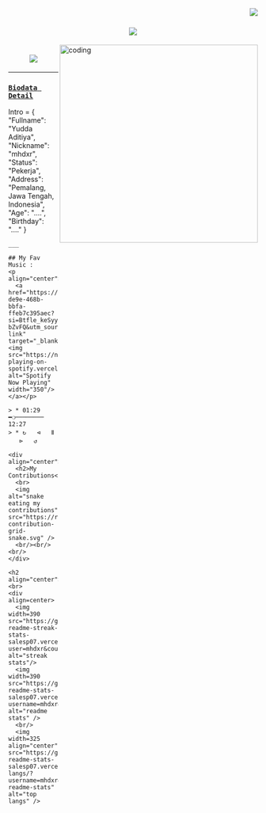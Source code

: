 
<img align="right" src="https://visitor-badge.laobi.icu/badge?page_id=salesp07.salesp07" />

<h1 align="center">
    <img src="https://readme-typing-svg.herokuapp.com/?font=Righteous&size=35&center=true&vCenter=true&width=500&height=70&duration=4000&lines=Hai+sensei><+👋;+ada+yang+bisa+saya+bantu+?;" />
</h1>

<img align="right" alt="coding" width="400" src="https://camo.githubusercontent.com/57faa93f851b9d4140124534110c19b17c81c9bf52bacae9c93e895e61ee5c81/68747470733a2f2f36362e6d656469612e74756d626c722e636f6d2f38623162303831363031326564646561336261363064646638373130396136622f74756d626c725f6e766231656a4c593265317561397676706f315f3530302e676966">

<h1 align="center">
    <img src="https://readme-typing-svg.herokuapp.com/?font=Righteous&size=35&center=true&vCenter=true&width=500&height=70&duration=4000&lines=Dibawah+adalah+info;+tentang+saya;" />
</h1>

<p align="center">

------

### [`Biodata Detail`](https://github.com/mhdxr)

Intro = {
"Fullname": "Yudda Aditiya",
"Nickname": "mhdxr",
"Status": "Pekerja",
"Address": "Pemalang, Jawa Tengah, Indonesia",
"Age": "....",
"Birthday": "...."
}
```
___

## My Fav Music :
<p align="center">
  <a href="https://open.spotify.com/track/bfdadf6c-de9e-468b-bbfa-ffeb7c395aec?si=Btfle_keSyysCVtV-bZvFQ&utm_source=copy-link" target="_blank"><img src="https://now-playing-on-spotify.vercel.app/api/spotify" alt="Spotify Now Playing" width="350"/></a></p>

> * 01:29​ ━❍──────── 12:27 
> * ↻ㅤㅤ⊲ㅤㅤⅡㅤㅤ⊳ㅤㅤ↺ㅤ

<div align="center">
  <h2>My Contributions</h2>
  <br>
  <img alt="snake eating my contributions" src="https://raw.githubusercontent.com/salesp07/salesp07/output/github-contribution-grid-snake.svg" />
  <br/><br/><br/>
</div>

<h2 align="center">Status</h2>
<br>
<div align=center>
  <img width=390 src="https://github-readme-streak-stats-salesp07.vercel.app/?user=mhdxr&count_private=true&theme=react&border_radius=10" alt="streak stats"/>
  <img width=390 src="https://github-readme-stats-salesp07.vercel.app/api?username=mhdxr&count_private=true&show_icons=true&theme=react&rank_icon=github&border_radius=10" alt="readme stats" />
  <br/>
  <img width=325 align="center" src="https://github-readme-stats-salesp07.vercel.app/api/top-langs/?username=mhdxr&hide=HTML&langs_count=8&layout=compact&theme=react&border_radius=10&size_weight=0.5&count_weight=0.5&exclude_repo=github-readme-stats" alt="top langs" />
